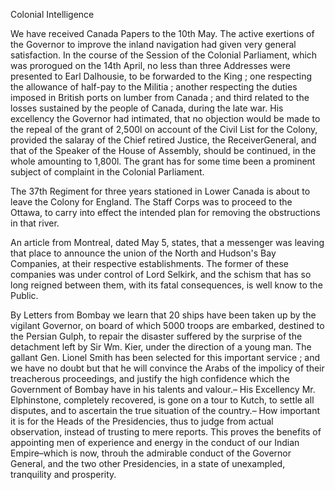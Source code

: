 Colonial IntelligenceWe have received Canada Papers to the 10th May. The active exertions of the
                    Governor to improve the inland navigation had given very general
                    satisfaction. In the course of the Session of the Colonial Parliament, which was prorogued on the 14th April, no less than
                    three Addresses were presented to Earl Dalhousie, to be
                    forwarded to the King ; one respecting the allowance of half-pay to the
                    Militia ; another respecting the duties imposed in British ports
                    on lumber from Canada ; and third related to the losses sustained by
                    the people of Canada, during the late war. His excellency the Governor had
                    intimated, that no objection would be made to the repeal of the
                    grant of 2,500l on account of the Civil List for the Colony, provided
                    the salaray of the Chief retired Justice, the ReceiverGeneral, and that of the Speaker of the House of Assembly,
                    should be continued, in the whole amounting to 1,800l. The grant has for
                    some time been a prominent subject of complaint in the Colonial
                        Parliament.The 37th Regiment for three years stationed in Lower Canada is about to
                    leave the Colony for England. The Staff Corps was to proceed to
                    the Ottawa, to carry into effect the intended plan for removing
                    the obstructions in that river.An article from Montreal, dated May 5, states, that a messenger was leaving
                    that place to announce the union of the North and Hudson's Bay Companies, at their respective establishments. The former of
                    these companies was under control of Lord Selkirk, and the
                    schism that has so long reigned between them, with its fatal consequences,
                    is well know to the Public.By Letters from Bombay we learn that 20 ships have been taken up by the
                    vigilant Governor, on board of which 5000 troops are embarked, destined to
                    the Persian Gulph, to repair the disaster suffered by the surprise of
                    the detachment left by Sir Wm. Kier, under the direction of a
                    young man. The gallant Gen. Lionel Smith has been selected for this
                    important service ; and we have no doubt but that he will
                    convince the Arabs of the impolicy of their treacherous proceedings, and justify the high confidence which the Government of Bombay have in his talents and valour.– His
                    Excellency Mr. Elphinstone, completely recovered, is gone on a
                    tour to Kutch, to settle all disputes, and to ascertain the true situation
                    of the country.– How important it is for the Heads of the
                    Presidencies, thus to judge from actual observation, instead of trusting to mere reports. This proves the benefits of appointing men of experience and energy in the conduct of our
                    Indian Empire–which is now, throuh the admirable conduct of the
                    Governor General, and the two other Presidencies, in a state of unexampled,
                        tranquility and prosperity.